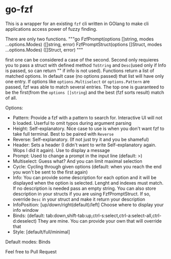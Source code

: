 # go-fzf

This is a wrapper for an existing `fzf` cli written in GOlang to make cli applications access power of fuzzy finding.

There are only two functions. 
"""go
	FzfPrompt(options []string, modes ...options.Modes) ([]string, error)
	FzfPromptStruct(options []Struct, modes ...options.Modes) ([]Struct, error)
"""

first one can be considered a case of the second. Second only requieres you to pass a struct with defined method `ToString` and `Desc`(used only if Info is passed, so can return "" if info is not used). Functions return a list of matched options. In default case (no options passed) that list will have only one entry. If options like `options.Multiselect` or `options.Pattern` are passed, fzf was able to match several entries. The top one is guaranteed to be the first(from the `options []string`) and the best (fzf sorts result) match of all. 

Options:
- Pattern: Provide a fzf with a pattern to search for. Interactive UI will not b loaded. Userful to omit typos during argument parsing
- Height: Self-explanatory. Nice case to use is when you don't want fzf to take full terminal. Best to be paired with `Reverse`
- Reverse: Self-explanatory. (If not just try it and you be shameful)
- Header: Sets a header (I didn't want to write Self-explanatory again. Wops I did it again). Use to display a message
- Prompt: Used to change a prompt in the input line (default: >)
- Multiselect: Guess what? And you can limit maximal selection
- Cycle: Cycling through given options (default: when you reach the end you won't be sent to the first again)
- Info: You can provide some description for each option and it will be displayed when the option is selected. Lenght and indexes must match. If no description is needed pass an empty string. You can also store description in your structs if you are using FzfPromptStruct. If so, override `Desc` in your struct and make it return your description
- InfoPosition: [up/down/right(default)/left] Choose where to display your info window
- Binds: (default: tab:down,shift-tab:up,ctrl-s:select,ctrl-a:select-all,ctrl-d:deselect) They are mine. You can provide your own that will override that
- Style: [default/full/minimal]

Default modes: Binds

Feel free to Pull Request
